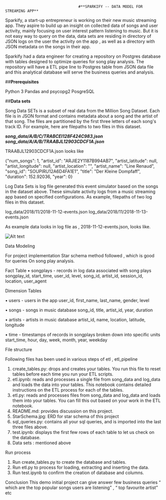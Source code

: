                                      #**SPARKIFY -- DATA MODEL FOR STREAMING APP**

Sparkify, a start-up entrepreneur is working on their new music streaming app. They aspire to build up an insight on collected data of songs and user activity, mainly focusing on user interest pattern listening to music.   But it is not easy way to query on the data, data sets are residing in directory of JSON logs on the user the activity on the app , as well as  a directory with JSON metadata on the songs in their app.

Sparkify had a data engineer for creating a repository on Postgres database with tables designed to optimize queries for song play analysis.  The repository will have a ETL pipe line to Postgres table from JSON data file and this analytical database will serve the business queries and analysis.

##**Prerequisites**

Python 3
Pandas and psycopg2 
PosgreSQL


##**Data sets**

Song Data SETs is  a subset of real data from the Million Song Dataset. Each file is in JSON format and contains metadata about a song and the artist of that song. The files are partitioned by the first three letters of each song's track ID. For example, here are filepaths to two files in this dataset.

***song_data/A/B/C/TRABCEI128F424C983.json***
***song_data/A/A/B/TRAABJL12903CDCF1A.json***


TRAABJL12903CDCF1A.json  looks like 

{"num_songs": 1, "artist_id": "ARJIE2Y1187B994AB7", "artist_latitude": null, "artist_longitude": null, "artist_location": "", "artist_name": "Line Renaud", "song_id": "SOUPIRU12A6D4FA1E1", "title": "Der Kleine Dompfaff", "duration": 152.92036, "year": 0}

Log Data Sets is log file generated this event simulator based on the songs in the dataset above. These simulate activity logs from a music streaming app based on specified configurations. As example,   filepaths of two log files in this dataset.

log_data/2018/11/2018-11-12-events.json
log_data/2018/11/2018-11-13-events.json

As example data looks in log file as , 2018-11-12-events.json, looks like.

![Alt text](/data/log.png?raw=true "Optional Title")

Data Modeling 

For project implementation Star schema method followed , which is good for queries 
On song play analysis.

Fact Table
•	songplays - records in log data associated with song plays  
songplay_id, start_time, user_id, level, song_id, artist_id, session_id, location, user_agent

Dimension Tables

•	users - users in the app
             user_id, first_name, last_name, gender, level

•	songs - songs in music database
             song_id, title, artist_id, year, duration

•	artists - artists in music database
             artist_id, name, location, latitude, longitude 

•	time - timestamps of records in songplays broken down into specific units
             start_time, hour, day, week, month, year, weekday


File structure 

Following files has been used in various steps of  etl , etl_pipeline 

1.	create_tables.py: drops and creates your tables. You run this file to reset   tables before each time you run your ETL scripts.
2.	etl.ipynb: reads and processes a single file from song_data and log_data and loads the data into your tables. This notebook contains detailed instructions on the ETL process for each of the tables.
3.	etl.py: reads and processes files from song_data and log_data and loads them into your tables. You can fill this out based on your work in the ETL notebook.
4.	README.md: provides discussion on this project.
5.	StarSchema.jpg: ERD for star schema of this project
6.	sql_queries.py: contains all your sql queries, and is imported into the last three files above.
7.	test.ipynb: displays the first few rows of each table to let us check on the database.
8.	Data sets : mentioned above 


Run process
1.	Run create_tables.py to create the database and tables.
2.	Run etl.py to process for loading, extracting and inserting the data.
3.	Run test.ipynb to confirm the creation of database and columns.

Conclusion 
This demo initial project  can give answer few business queries “ which are the top popular songs users are listening” , “ top favourite artist”  etc  

